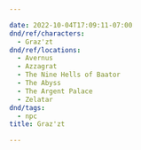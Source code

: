 ```yaml
---

date: 2022-10-04T17:09:11-07:00
dnd/ref/characters:
  - Graz'zt
dnd/ref/locations:
  - Avernus
  - Azzagrat
  - The Nine Hells of Baator
  - The Abyss
  - The Argent Palace
  - Zelatar
dnd/tags:
  - npc
title: Graz'zt

---
```

